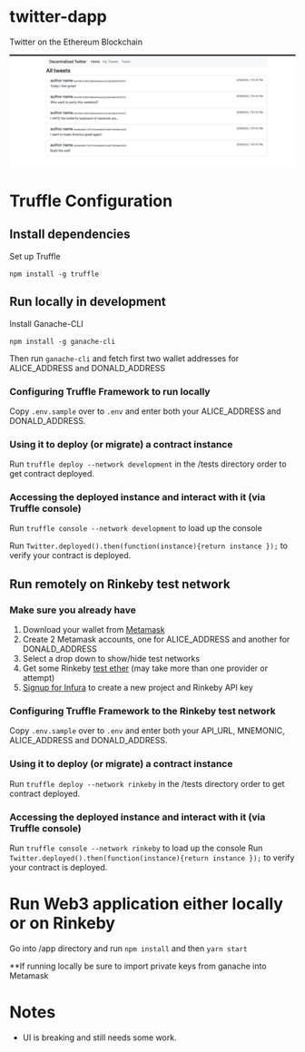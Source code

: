 # twitter-dapp
Twitter on the Ethereum Blockchain

![Screenshot](screenshot.png)

# Truffle Configuration

## Install dependencies

Set up Truffle
```
npm install -g truffle
```

## Run locally in development

Install Ganache-CLI
```
npm install -g ganache-cli
```

Then run `ganache-cli` and fetch first two wallet addresses for ALICE_ADDRESS and DONALD_ADDRESS

### Configuring Truffle Framework to run locally

Copy `.env.sample` over to `.env` and enter both your ALICE_ADDRESS and DONALD_ADDRESS.

### Using it to deploy (or migrate) a contract instance

Run `truffle deploy --network development` in the /tests directory order to get contract deployed.

### Accessing the deployed instance and interact with it (via Truffle console)

Run `truffle console --network development` to load up the console 

Run `Twitter.deployed().then(function(instance){return instance });` to verify your contract is deployed.

## Run remotely on Rinkeby test network

### Make sure you already have
1. Download your wallet from [Metamask](https://metamask.io/)
2. Create 2 Metamask accounts, one for ALICE_ADDRESS and another for DONALD_ADDRESS
3. Select a drop down to show/hide test networks
4. Get some Rinkeby [test ether](https://faucet.rinkeby.io/) (may take more than one provider or attempt)
5. [Signup for Infura](https://infura.io/register) to create a new project and Rinkeby API key

### Configuring Truffle Framework to the Rinkeby test network

Copy `.env.sample` over to `.env` and enter both your API_URL, MNEMONIC, ALICE_ADDRESS and DONALD_ADDRESS.

### Using it to deploy (or migrate) a contract instance

Run `truffle deploy --network rinkeby` in the /tests directory order to get contract deployed.

### Accessing the deployed instance and interact with it (via Truffle console)

Run `truffle console --network rinkeby` to load up the console 
Run `Twitter.deployed().then(function(instance){return instance });` to verify your contract is deployed.

# Run Web3 application either locally or on Rinkeby

Go into /app directory and run `npm install` and then `yarn start`

**If running locally be sure to import private keys from ganache into Metamask

# Notes

- UI is breaking and still needs some work.